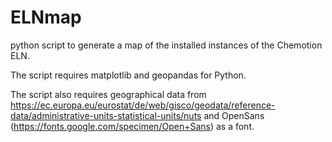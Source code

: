 # ELNmap

python script to generate a map of the installed instances of the Chemotion ELN.

The script requires matplotlib and geopandas for Python.

The script also requires geographical data from https://ec.europa.eu/eurostat/de/web/gisco/geodata/reference-data/administrative-units-statistical-units/nuts and OpenSans (https://fonts.google.com/specimen/Open+Sans) as a font.
